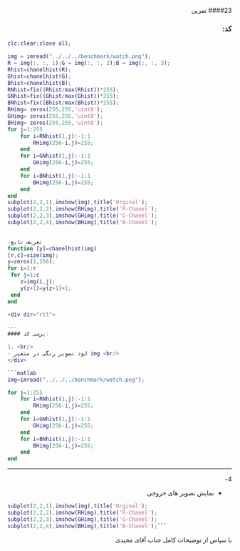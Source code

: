<div dir="rtl">

####23 تمرین <br />

### کد:
</div>

```matlab
clc;clear;close all;

img = imread("../../../benchmark/watch.png");
R = img(:, :, 1);G = img(:, :, 2);B = img(:, :, 3);
Rhist=chanelhist(R);
Ghist=chanelhist(G);
Bhist=chanelhist(B);
RNhist=fix((Rhist/max(Rhist))*255);
GNhist=fix((Ghist/max(Ghist))*255);
BNhist=fix((Bhist/max(Bhist))*255);
RHimg= zeros(255,255,'uint8');
GHimg= zeros(255,255,'uint8');
BHimg= zeros(255,255,'uint8');
for j=1:255
    for i=RNhist(1,j):-1:1
        RHimg(256-i,j)=255;
    end
    for i=GNhist(1,j):-1:1
        GHimg(256-i,j)=255;
    end
    for i=BNhist(1,j):-1:1
        BHimg(256-i,j)=255;
    end
end
subplot(2,2,1),imshow(img),title('Orginal');
subplot(2,2,2),imshow(RHimg),title('R-Chanel');
subplot(2,2,3),imshow(GHimg),title('G-Chanel');
subplot(2,2,4),imshow(BHimg),title('B-Chanel');
```

<div dir="rtl">


</div>

```matlab function
  
-تعریف تابع 
function [y]=chanelhist(img)
[r,c]=size(img);
y=zeros(1,256);
for i=1:r
 for j=1:c
    z=img(i,j);
    y(z+1)=y(z+1)+1;
 end
end

<div dir="rtl">

---
#### برسی کد:

1. <br/>
- لود تصویر رنگی در متغیر img <br/>
</div>

```matlab
img=imread("../../../benchmark/watch.png");

```



```matlab
for j=1:255
    for i=RNhist(1,j):-1:1
        RHimg(256-i,j)=255;
    end
    for i=GNhist(1,j):-1:1
        GHimg(256-i,j)=255;
    end
    for i=BNhist(1,j):-1:1
        BHimg(256-i,j)=255;
    end
end
```
<div dir="rtl">

---
4-<br/>
- نمایش تصویر های خروجی 
</div>

```matlab
subplot(2,2,1),imshow(img),title('Orginal');
subplot(2,2,2),imshow(RHimg),title('R-Chanel');
subplot(2,2,3),imshow(GHimg),title('G-Chanel');
subplot(2,2,4),imshow(BHimg),title('B-Chanel');```
```
<div dir="rtl">
با سپاس از توضیحات کامل جناب آقای مجیدی

